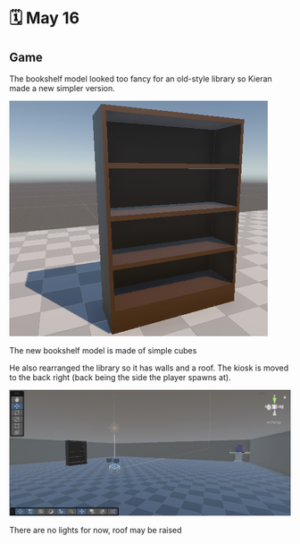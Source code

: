 # 🗓️ May 16

## Game
The bookshelf model looked too fancy for an old-style library so Kieran made a new simpler version.
<div class="alt-image-layout">
<div>
    <img class="alt-image" src="/img/may16/new-bookshelf.png" alt="new bookshelf model">
    <p id="alt-text">The new bookshelf model is made of simple cubes</p>
</div>
</div>

He also rearranged the library so it has walls and a roof. The kiosk is moved to the back right (back being the
side the player spawns at).
<div class="alt-image-layout">
<div>
    <img class="alt-image" src="/img/may16/library-layout.png" alt="new library layout">
    <p id="alt-text">There are no lights for now, roof may be raised</p>
</div>
</div>
